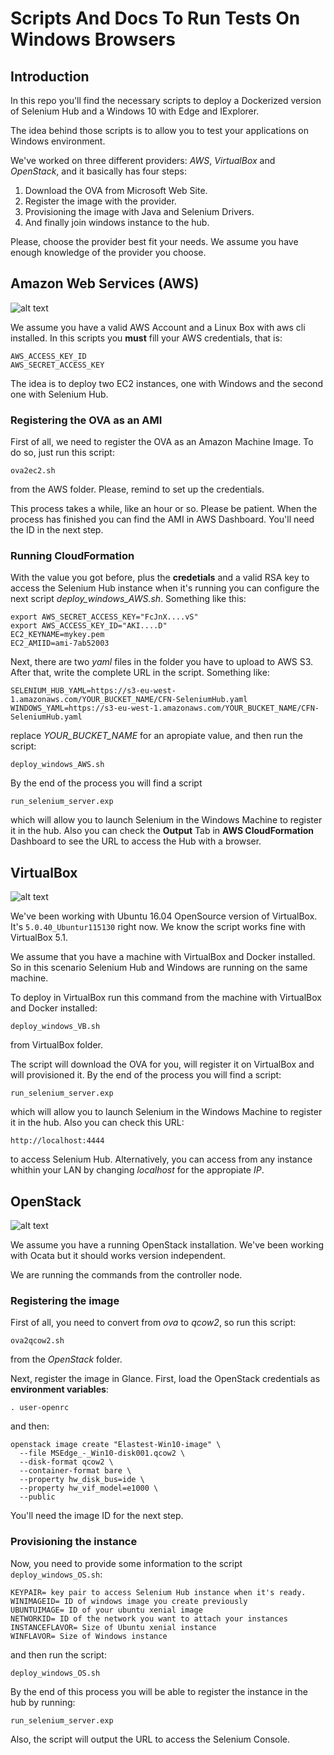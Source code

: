 Scripts And Docs To Run Tests On Windows Browsers
=================================================

## Introduction

In this repo you'll find the necessary scripts to deploy a Dockerized version of Selenium Hub and a Windows 10 with Edge and IExplorer.

The idea behind those scripts is to allow you to test your applications on Windows environment.

We've worked on three different providers: *AWS*, *VirtualBox* and *OpenStack*, and it basically has four steps:

1. Download the OVA from Microsoft Web Site.
2. Register the image with the provider.
3. Provisioning the image with Java and Selenium Drivers.
4. And finally join windows instance to the hub.

Please, choose the provider best fit your needs. We assume you have enough knowledge of the provider you choose.

## Amazon Web Services (AWS)

![alt text](https://github.com/elastest/elastest-user-emulator-service/blob/master/win-browsers-recipes/images/aws.png "Diagram")

We assume you have a valid AWS Account and a Linux Box with aws cli installed. In this scripts you **must** fill your AWS credentials, that is:

```
AWS_ACCESS_KEY_ID
AWS_SECRET_ACCESS_KEY
```

The idea is to deploy two EC2 instances, one with Windows and the second one with Selenium Hub.

### Registering the OVA as an AMI

First of all, we need to register the OVA as an Amazon Machine Image. To do so, just run this script:

```
ova2ec2.sh
```

from the AWS folder. Please, remind to set up the credentials.

This process takes a while, like an hour or so. Please be patient. When the process has finished you can find the AMI in AWS Dashboard. You'll need the ID in the next step.

### Running CloudFormation

With the value you got before, plus the **credetials** and a valid RSA key to access the Selenium Hub instance when it's running you can configure the next script *deploy_windows_AWS.sh*. Something like this:

```
export AWS_SECRET_ACCESS_KEY="FcJnX....vS"
export AWS_ACCESS_KEY_ID="AKI....D"
EC2_KEYNAME=mykey.pem
EC2_AMIID=ami-7ab52003
```

Next, there are two *yaml* files in the folder you have to upload to AWS S3. After that, write the complete URL in the script. Something like:

```
SELENIUM_HUB_YAML=https://s3-eu-west-1.amazonaws.com/YOUR_BUCKET_NAME/CFN-SeleniumHub.yaml 
WINDOWS_YAML=https://s3-eu-west-1.amazonaws.com/YOUR_BUCKET_NAME/CFN-SeleniumHub.yaml
```

replace *YOUR_BUCKET_NAME* for an apropiate value, and then run the script:

```
deploy_windows_AWS.sh
```

By the end of the process you will find a script 

```
run_selenium_server.exp
```

which will allow you to launch Selenium in the Windows Machine to register it in the hub. Also you can check the **Output** Tab in **AWS CloudFormation** Dashboard to see the URL to access the Hub with a browser.

## VirtualBox

![alt text](https://github.com/elastest/elastest-user-emulator-service/blob/master/win-browsers-recipes/images/virtualbox.png "Diagram")

We've been working with Ubuntu 16.04 OpenSource version of VirtualBox. It's `5.0.40_Ubuntur115130` right now. We know the script works fine with VirtualBox 5.1.

We assume that you have a machine with VirtualBox and Docker installed. So in this scenario Selenium Hub and Windows are running on the same machine.

To deploy in VirtualBox run this command from the machine with VirtualBox and Docker installed:

``` 
deploy_windows_VB.sh
```

from VirtualBox folder.

The script will download the OVA for you, will register it on VirtualBox and will provisioned it. By the end of the process you will find a script: 

```
run_selenium_server.exp
```

which will allow you to launch Selenium in the Windows Machine to register it in the hub. Also you can check this URL:

```
http://localhost:4444
```

to access Selenium Hub. Alternatively, you can access from any instance whithin your LAN by changing *localhost* for the appropiate *IP*.

## OpenStack

![alt text](https://github.com/elastest/elastest-user-emulator-service/blob/master/win-browsers-recipes/images/openstack.png "Diagram")

We assume you have a running OpenStack installation. We've been working with Ocata but it should works version independent.

We are running the commands from the controller node.

### Registering the image

First of all, you need to convert from *ova* to *qcow2*, so run this script:

```
ova2qcow2.sh
```

from the *OpenStack* folder.

Next, register the image in Glance. First, load the OpenStack credentials as **environment variables**:

```
. user-openrc
```

and then:

```
openstack image create "Elastest-Win10-image" \
  --file MSEdge_-_Win10-disk001.qcow2 \
  --disk-format qcow2 \
  --container-format bare \
  --property hw_disk_bus=ide \
  --property hw_vif_model=e1000 \
  --public
```

You'll need the image ID for the next step.

### Provisioning the instance

Now, you need to provide some information to the script `deploy_windows_OS.sh`:

```
KEYPAIR= key pair to access Selenium Hub instance when it's ready.
WINIMAGEID= ID of windows image you create previously
UBUNTUIMAGE= ID of your ubuntu xenial image
NETWORKID= ID of the network you want to attach your instances
INSTANCEFLAVOR= Size of Ubuntu xenial instance
WINFLAVOR= Size of Windows instance
```

and then run the script:

```
deploy_windows_OS.sh
```

By the end of this process you will be able to register the instance in the hub by running:

```
run_selenium_server.exp
```

Also, the script will output the URL to access the Selenium Console.